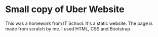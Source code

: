 # Small copy of Uber Website
This was a homework from IT School. It's a static website. The page is made from scratch by me. I used HTML, CSS and Bootstrap.
